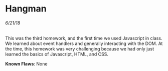# Hangman
###### 6/21/18

This was the third homework, and the first time we used Javascript in class. We learned about event handlers and generally interacting with the DOM. At the time, this homework was very challenging because we had only just learned the basics of Javascript, HTML, and CSS.

**Known Flaws**: None

